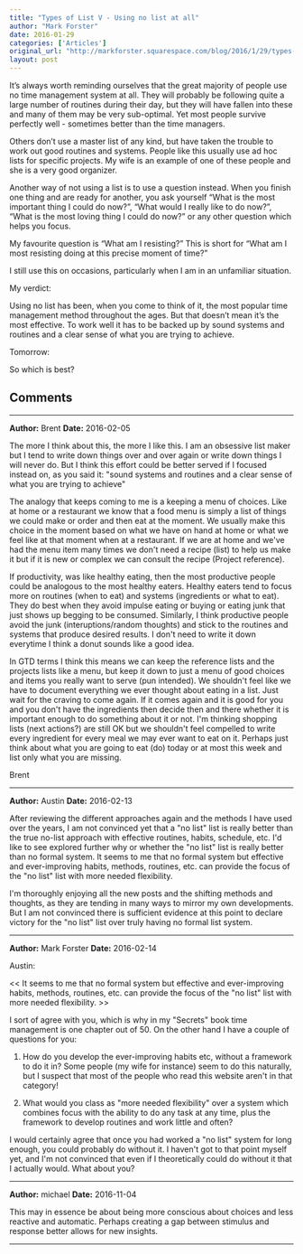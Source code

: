```yaml
---
title: "Types of List V - Using no list at all"
author: "Mark Forster"
date: 2016-01-29
categories: ['Articles']
original_url: "http://markforster.squarespace.com/blog/2016/1/29/types-of-list-v-using-no-list-at-all.html"
layout: post
---
```


It’s always worth reminding ourselves that the great majority of people use no time management system at all. They will probably be following quite a large number of routines during their day, but they will have fallen into these and many of them may be very sub-optimal. Yet most people survive perfectly well - sometimes better than the time managers.

Others don’t use a master list of any kind, but have taken the trouble to work out good routines and systems. People like this usually use ad hoc lists for specific projects. My wife is an example of one of these people and she is a very good organizer.

Another way of not using a list is to use a question instead. When you finish one thing and are ready for another, you ask yourself “What is the most important thing I could do now?”, “What would I really like to do now?”, “What is the most loving thing I could do now?” or any other question which helps you focus.

My favourite question is “What am I resisting?” This is short for “What am I most resisting doing at this precise moment of time?”

I still use this on occasions, particularly when I am in an unfamiliar situation.

My verdict:

Using no list has been, when you come to think of it, the most popular time management method throughout the ages. But that doesn’t mean it’s the most effective. To work well it has to be backed up by sound systems and routines and a clear sense of what you are trying to achieve.

Tomorrow:

So which is best?


## Comments

---

**Author:** Brent
**Date:** 2016-02-05

The more I think about this, the more I like this. I am an obsessive list maker but I tend to write down things over and over again or write down things I will never do. But I think this effort could be better served if I focused instead on, as you said it: "sound systems and routines and a clear sense of what you are trying to achieve"   
  
The analogy that keeps coming to me is a keeping a menu of choices. Like at home or a restaurant we know that a food menu is simply a list of things we could make or order and then eat at the moment. We usually make this choice in the moment based on what we have on hand at home or what we feel like at that moment when at a restaurant. If we are at home and we've had the menu item many times we don't need a recipe (list) to help us make it but if it is new or complex we can consult the recipe (Project reference).   
  
If productivity, was like healthy eating, then the most productive people could be analogous to the most healthy eaters. Healthy eaters tend to focus more on routines (when to eat) and systems (ingredients or what to eat). They do best when they avoid impulse eating or buying or eating junk that just shows up begging to be consumed. Similarly, I think productive people avoid the junk (interuptions/random thoughts) and stick to the routines and systems that produce desired results. I don't need to write it down everytime I think a donut sounds like a good idea.  
  
In GTD terms I think this means we can keep the reference lists and the projects lists like a menu, but keep it down to just a menu of good choices and items you really want to serve (pun intended). We shouldn't feel like we have to document everything we ever thought about eating in a list. Just wait for the craving to come again. If it comes again and it is good for you and you don't have the ingredients then decide then and there whether it is important enough to do something about it or not. I'm thinking shopping lists (next actions?) are still OK but we shouldn't feel compelled to write every ingredient for every meal we may ever want to eat on it. Perhaps just think about what you are going to eat (do) today or at most this week and list only what you are missing.  
  
Brent

---

**Author:** Austin
**Date:** 2016-02-13

After reviewing the different approaches again and the methods I have used over the years, I am not convinced yet that a "no list" list is really better than the true no-list approach with effective routines, habits, schedule, etc. I'd like to see explored further why or whether the "no list" list is really better than no formal system. It seems to me that no formal system but effective and ever-improving habits, methods, routines, etc. can provide the focus of the "no list" list with more needed flexibility.  
  
I'm thoroughly enjoying all the new posts and the shifting methods and thoughts, as they are tending in many ways to mirror my own developments. But I am not convinced there is sufficient evidence at this point to declare victory for the "no list" list over truly having no formal list system.

---

**Author:** Mark Forster
**Date:** 2016-02-14

Austin:  
  
<< It seems to me that no formal system but effective and ever-improving habits, methods, routines, etc. can provide the focus of the "no list" list with more needed flexibility. >>  
  
I sort of agree with you, which is why in my "Secrets" book time management is one chapter out of 50. On the other hand I have a couple of questions for you:  
  
1) How do you develop the ever-improving habits etc, without a framework to do it in? Some people (my wife for instance) seem to do this naturally, but I suspect that most of the people who read this website aren't in that category!  
  
2) What would you class as "more needed flexibility" over a system which combines focus with the ability to do any task at any time, plus the framework to develop routines and work little and often?  
  
I would certainly agree that once you had worked a "no list" system for long enough, you could probably do without it. I haven't got to that point myself yet, and I'm not convinced that even if I theoretically could do without it that I actually would. What about you?

---

**Author:** michael
**Date:** 2016-11-04

This may in essence be about being more conscious about choices and less reactive and automatic. Perhaps creating a gap between stimulus and response better allows for new insights.

---
